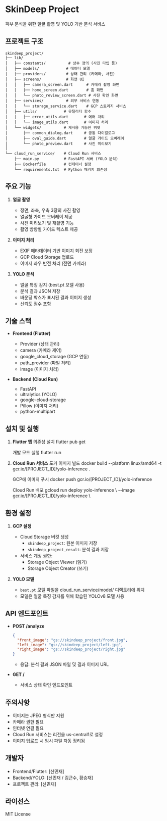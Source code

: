 # SkinDeep Project
피부 분석을 위한 얼굴 촬영 및 YOLO 기반 분석 서비스

## 프로젝트 구조
```
skindeep_project/
├── lib/
│   ├── constants/          # 상수 정의 (사진 타입 등)
│   ├── models/            # 데이터 모델
│   ├── providers/         # 상태 관리 (카메라, 사진)
│   ├── screens/           # 화면 UI
│   │   ├── camera_screen.dart      # 카메라 촬영 화면
│   │   ├── home_screen.dart        # 홈 화면
│   │   └── photo_review_screen.dart # 사진 확인 화면
│   ├── services/          # 외부 서비스 연동
│   │   └── storage_service.dart    # GCP 스토리지 서비스
│   ├── utils/            # 유틸리티 함수
│   │   ├── error_utils.dart       # 에러 처리
│   │   └── image_utils.dart       # 이미지 처리
│   └── widgets/          # 재사용 가능한 위젯
│       ├── common_dialog.dart     # 공통 다이얼로그
│       ├── oval_guide.dart        # 얼굴 가이드 오버레이
│       └── photo_preview.dart     # 사진 미리보기
│
└── cloud_run_service/    # Cloud Run 서비스
    ├── main.py           # FastAPI 서버 (YOLO 분석)
    ├── Dockerfile        # 컨테이너 설정
    └── requirements.txt  # Python 패키지 의존성
```


## 주요 기능

1. **얼굴 촬영**
   - 정면, 좌측, 우측 3장의 사진 촬영
   - 얼굴형 가이드 오버레이 제공
   - 사진 미리보기 및 재촬영 기능
   - 촬영 방향별 가이드 텍스트 제공

2. **이미지 처리**
   - EXIF 메타데이터 기반 이미지 회전 보정
   - GCP Cloud Storage 업로드
   - 이미지 좌우 반전 처리 (전면 카메라)

3. **YOLO 분석**
   - 얼굴 특징 감지 (best.pt 모델 사용)
   - 분석 결과 JSON 저장
   - 바운딩 박스가 표시된 결과 이미지 생성
   - 신뢰도 점수 포함

## 기술 스택

- **Frontend (Flutter)**
  - Provider (상태 관리)
  - camera (카메라 제어)
  - google_cloud_storage (GCP 연동)
  - path_provider (파일 처리)
  - image (이미지 처리)

- **Backend (Cloud Run)**
  - FastAPI
  - ultralytics (YOLO)
  - google-cloud-storage
  - Pillow (이미지 처리)
  - python-multipart

## 설치 및 실행

1. **Flutter 앱**
    의존성 설치
    flutter pub get

    개발 모드 실행
    flutter run

2. **Cloud Run 서비스**
    도커 이미지 빌드
    docker build --platform linux/amd64 -t gcr.io/[PROJECT_ID]/yolo-inference .

    GCP에 이미지 푸시
    docker push gcr.io/[PROJECT_ID]/yolo-inference

    Cloud Run 배포
    gcloud run deploy yolo-inference \ --image gcr.io/[PROJECT_ID]/yolo-inference \


## 환경 설정

1. **GCP 설정**
   - Cloud Storage 버킷 생성
     - `skindeep_project`: 원본 이미지 저장
     - `skindeep_project_result`: 분석 결과 저장
   - 서비스 계정 권한:
     - Storage Object Viewer (읽기)
     - Storage Object Creator (쓰기)

2. **YOLO 모델**
   - `best.pt` 모델 파일을 cloud_run_service/model/ 디렉토리에 위치
   - 모델은 얼굴 특징 감지를 위해 학습된 YOLOv8 모델 사용

## API 엔드포인트

- **POST /analyze**
  ```json
  {
    "front_image": "gs://skindeep_project/front.jpg",
    "left_image": "gs://skindeep_project/left.jpg",
    "right_image": "gs://skindeep_project/right.jpg"
  }
  ```
  - 응답: 분석 결과 JSON 파일 및 결과 이미지 URL

- **GET /**
  - 서비스 상태 확인 엔드포인트

## 주의사항

- 이미지는 JPEG 형식만 지원
- 카메라 권한 필요
- 인터넷 연결 필요
- Cloud Run 서비스는 리전을 us-central1로 설정
- 이미지 업로드 시 임시 파일 자동 정리됨

## 개발자

- Frontend/Flutter: [신민재]
- Backend/YOLO: [신민재 / 김근수, 황승재]
- 프로젝트 관리: [신민재]

## 라이선스

MIT License



